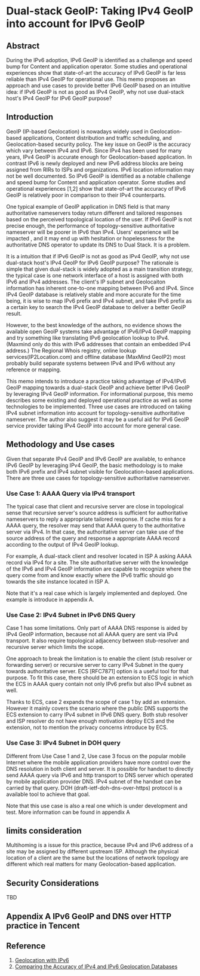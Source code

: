 #  Dual-stack GeoIP: Taking IPv4 GeoIP into account for IPv6 GeoIP 

## Abstract

During the IPv6 adoption, IPv6 GeoIP is identified as a challenge and speed bump for Content and application operator. Some studies and operational experiences show that state-of-art the accuracy of IPv6 GeoIP is far less reliable than IPv4 GeoIP for operational use. This memo proposes an approach and use cases to provide better IPv6 GeoIP based on an intuitive idea: if IPv6 GeoIP is not as good as IPv4 GeoIP, why not use dual-stack host's IPv4 GeoIP for IPv6 GeoIP purpose? 

## Introduction

GeoIP (IP-based Geolocation) is nowadays widely used in Geolocation-based applications, Content distribution and traffic scheduling, and Geolocation-based security policy. The key issue on GeoIP is the accuracy which vary between IPv4 and IPv6. Since IPv4 has been used for many years, IPv4 GeoIP is accurate enough for Geolocation-based application. In contrast IPv6 is newly deployed and new IPv6 address blocks are being assigned from RIRs to ISPs and organizations. IPv6 location information may not be well documented. So IPv6 GeoIP is identified as a notable challenge and speed bump for Content and application operator. Some studies and operational experiences [1,2] show that state-of-art the accuracy of IPv6 GeoIP is relatively poor in comparison to their IPv4 counterparts.

One typical example of GeoIP application in DNS field is that many authoritative nameservers today return different and tailored responses based on the perceived topological location of the user. If IPv6 GeoIP is not precise enough, the performance of topology-sensitive authoritative nameserver will be poorer in IPv6 than IPv4. Users' experience will be impacted , and it may end up with hesitation or hopelessness for the authoritative DNS operator to update its DNS to Dual Stack. It is a problem.

It is a intuition that if IPv6 GeoIP is not as good as IPv4 GeoIP, why not use dual-stack host's IPv4 GeoIP for IPv6 GeoIP purpose? The rationale is simple that given dual-stack is widely adopted as a main transition strategy, the typical case is one network interface of a host is assigned with both IPv6 and IPv4 addresses. The client's IP subnet and Geolocaiton information has inherent one-to-one mapping between IPv6 and IPv4. Since IPv4 GeoIP database is relatively stable and more accurate for the time being, it is wise to map IPv6 prefix and IPv4 subnet, and take IPv6 prefix as a certain key to search the IPv4 GeoIP database to deliver a better GeoIP result.

However, to the best knowledge of the authors, no evidence shows the available open GeoIP systems take advantage of IPv6/IPv4 GeoIP mapping and try something like translating IPv6 geolocation lookup to IPv4. (Maxmind only do this with IPv6 addresses that contain an embedded IPv4 address.) The Regional Whois registry, online lookup services(IP2Location.com) and offline database (MaxMind GeoIP2) most probably build separate systems between IPv4 and IPv6 without any reference or mapping. 

This memo intends to introduce a practice taking advantage of IPv4/IPv6 GeoIP mapping towards a dual-stack GeoIP and achieve better IPv6 GeoIP by leveraging IPv4 GeoIP information. For informational purpose, this memo describes some existing and deployed operational practice as well as some technologies to be implemented. Three use cases are introduced on taking IPv4 subnet information into account for topology-sensitive authoritative nameserver. The author also suggest it may be a useful aid for IPv6 GeoIP service provider taking IPv4 GeoIP into account for more general case. 

## Methodology and Use cases 

Given that separate IPv4 GeoIP and IPv6 GeoIP are available, to enhance IPv6 GeoIP by leveraging IPv4 GeoIP, the basic methodology is to make both IPv6 prefix and IPv4 subnet visible for Geolocation-based applications. There are three use cases for topology-sensitive authoritative nameserver.

### Use Case 1: AAAA Query via IPv4 transport

The typical case that client and recursive server are close in topological sense that recursive server's source address is sufficient for authoritative nameservers to reply a appropriate tailored response. If cache miss for a AAAA query, the resolver may send that AAAA query to the authoritative server via IPv4. In that case, the authoritative server can take use of the source address of the query and response a appropriate AAAA record according to the output of IPv4 GeoIP lookup. 

For example, A dual-stack client and resolver located in ISP A asking AAAA record via IPv4 for a site. The site authoritative server with the knowledge of the IPv6 and IPv4 GeoIP information are capable to recognize where the query come from and know exactly where the IPv6 traffic should go towards the site instance located in ISP A.

Note that it's a real case which is largely implemented and deployed. One example is introduce in appendix A. 

### Use Case 2: IPv4 Subnet in IPv6 DNS Query  

Case 1 has some limitations. Only part of AAAA DNS response is aided by IPv4 GeoIP information, because not all AAAA query are sent via IPv4 transport. It also require topological adjacency between stub-resolver and recursive server which limits the scope. 

One approach to break the limitation is to enable the client (stub resolver or forwarding server) or recursive server to carry IPv4 Subnet in the query towards authoritative server. ECS [RFC7871] option is a useful tool for that purpose. To fit this case, there should be an extension to ECS logic in which the ECS in AAAA query  contain not only IPv6 prefix but also IPv4 subnet as well. 

Thanks to ECS, case 2 expands the scope of case 1 by add an extension. However it mainly covers the scenario where the public DNS supports the ECS extension to carry IPv4 subnet in IPv6 DNS query. Both stub resolver and ISP resolver do not have enough motivation deploy ECS and the extension, not to mention the privacy concerns introduce by ECS.

### Use Case 3: IPv4 Subnet in DOH query

Different from Use Case 1 and 2, Use case 3 focus on the popular mobile Internet where the mobile application providers have more control over the DNS resolution in both client and server. It is possible for handset to directly send AAAA query via IPv6 and http transport to DNS server which operated by mobile application provider DNS. IPv4 subnet of the handset can be carried by that query. DOH (draft-ietf-doh-dns-over-https) protocol is a available tool to achieve that goal.

Note that this use case is also a real one which is under development and test. More information can be found in appendix A

## limits consideration

Multihoming is a issue for this practice, because IPv4 and IPv6 address of a site may be assigned by different upstream ISP. Although the physical location of a client are the same but the locations of network topology are different which real matters for many Geolocation-based application.

## Security Considerations

TBD

## Appendix A IPv6 GeoIP and DNS over HTTP practice in Tencent



## Reference

1. [Geolocation with IPv6](https://community.infoblox.com/t5/IPv6-CoE-Blog/Geolocation-with-IPv6)
2. [Comparing the Accuracy of IPv4 and IPv6 Geolocation Databases](https://pdfs.semanticscholar.org/0705/1014673302f97a762e74b795b70efdd74a1c.pdf)